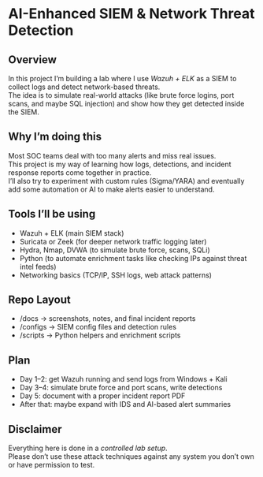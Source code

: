 # AI-Enhanced SIEM & Network Threat Detection

## Overview
In this project I’m building a lab where I use *Wazuh + ELK* as a SIEM to collect logs and detect network-based threats.  
The idea is to simulate real-world attacks (like brute force logins, port scans, and maybe SQL injection) and show how they get detected inside the SIEM.

## Why I’m doing this
Most SOC teams deal with too many alerts and miss real issues.  
This project is my way of learning how logs, detections, and incident response reports come together in practice.  
I’ll also try to experiment with custom rules (Sigma/YARA) and eventually add some automation or AI to make alerts easier to understand.

## Tools I’ll be using
- Wazuh + ELK (main SIEM stack)
- Suricata or Zeek (for deeper network traffic logging later)
- Hydra, Nmap, DVWA (to simulate brute force, scans, SQLi)
- Python (to automate enrichment tasks like checking IPs against threat intel feeds)
- Networking basics (TCP/IP, SSH logs, web attack patterns)

## Repo Layout
- /docs       → screenshots, notes, and final incident reports
- /configs    → SIEM config files and detection rules
- /scripts    → Python helpers and enrichment scripts

## Plan
- Day 1–2: get Wazuh running and send logs from Windows + Kali
- Day 3–4: simulate brute force and port scans, write detections
- Day 5: document with a proper incident report PDF
- After that: maybe expand with IDS and AI-based alert summaries

## Disclaimer
Everything here is done in a *controlled lab setup*.  
Please don’t use these attack techniques against any system you don’t own or have permission to test.
